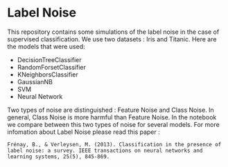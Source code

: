 # Label Noise

This repository contains some simulations of the label noise in the case of supervised classification. 
We use two datasets : Iris and Titanic. 
Here are the models that were used:

* DecisionTreeClassifier
* RandomForsetClassifier
* KNeighborsClassifier
* GaussianNB
* SVM
* Neural Network

Two types of noise are distinguished : Feature Noise and Class Noise. In general, Class Noise is more harmful than Feature Noise. In the notebook we compare between this two types of noise for several models. For more infomation about Label Noise please read this paper :

`Frénay, B., & Verleysen, M. (2013). Classification in the presence of label noise: a survey. IEEE transactions on neural networks and learning systems, 25(5), 845-869.` 

